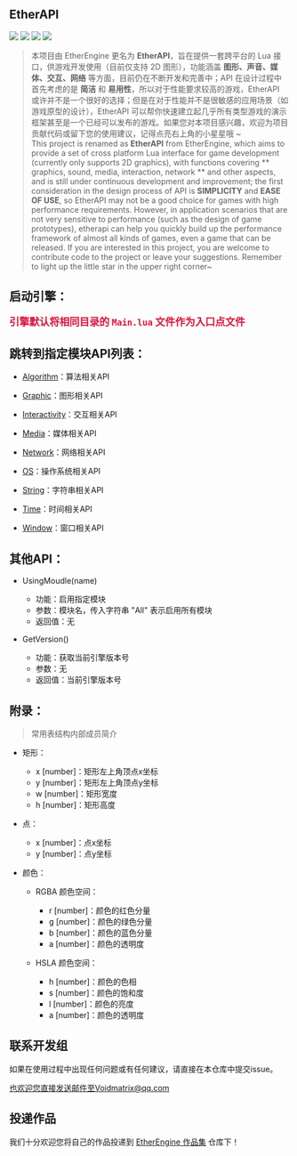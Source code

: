 ## EtherAPI
[![](https://img.shields.io/github/stars/VoidmatrixHeathcliff/EtherEngine.svg?style=flat&labelColor=e49e61)](https://github.com/VoidmatrixHeathcliff/EtherEngine/stargazers)  [![](https://img.shields.io/github/forks/VoidmatrixHeathcliff/EtherEngine.svg?style=flat&labelColor=e49e61)](https://github.com/VoidmatrixHeathcliff/EtherEngine/network/members)  [![](https://img.shields.io/github/issues/VoidmatrixHeathcliff/EtherEngine.svg?style=flat&labelColor=3f48cc)](https://github.com/VoidmatrixHeathcliff/EtherEngine/issues)  ![](https://img.shields.io/github/license/VoidmatrixHeathcliff/EtherEngine.svg?style=flat&label=license&message=notspecified&labelColor=3f48cc)

> 本项目由 EtherEngine 更名为 **EtherAPI**，旨在提供一套跨平台的 Lua 接口，供游戏开发使用（目前仅支持 2D 图形），功能涵盖 **图形、声音、媒体、交互、网络** 等方面，目前仍在不断开发和完善中；API 在设计过程中首先考虑的是 **简洁** 和 **易用性**，所以对于性能要求较高的游戏，EtherAPI 或许并不是一个很好的选择；但是在对于性能并不是很敏感的应用场景（如游戏原型的设计），EtherAPI 可以帮你快速建立起几乎所有类型游戏的演示框架甚至是一个已经可以发布的游戏。如果您对本项目感兴趣，欢迎为项目贡献代码或留下您的使用建议，记得点亮右上角的小星星哦 ~  
This project is renamed as **EtherAPI** from EtherEngine, which aims to provide a set of cross platform Lua interface for game development (currently only supports 2D graphics), with functions covering ** graphics, sound, media, interaction, network ** and other aspects, and is still under continuous development and improvement; the first consideration in the design process of API is **SIMPLICITY** and **EASE OF USE**, so EtherAPI may not be a good choice for games with high performance requirements. However, in application scenarios that are not very sensitive to performance (such as the design of game prototypes), etherapi can help you quickly build up the performance framework of almost all kinds of games, even a game that can be released. If you are interested in this project, you are welcome to contribute code to the project or leave your suggestions. Remember to light up the little star in the upper right corner~

## 启动引擎：

**<font color=#DC143C size=4> 引擎默认将相同目录的 `Main.lua` 文件作为入口点文件 </font>**

## 跳转到指定模块API列表：

+ [Algorithm](.docs/Algorithm/index.md)：算法相关API

+ [Graphic](.docs/Graphic/index.md)：图形相关API

+ [Interactivity](.docs/Interactivity/index.md)：交互相关API

+ [Media](.docs/Media/index.md)：媒体相关API

+ [Network](.docs/Network/index.md)：网络相关API

+ [OS](.docs/OS/index.md)：操作系统相关API

+ [String](.docs/String/index.md)：字符串相关API

+ [Time](.docs/Time/index.md)：时间相关API

+ [Window](.docs/Window/index.md)：窗口相关API

## 其他API：

+ UsingMoudle(name)

    + 功能：启用指定模块
    + 参数：模块名，传入字符串 "All" 表示启用所有模块
    + 返回值：无

+ GetVersion()

    + 功能：获取当前引擎版本号
    + 参数：无
    + 返回值：当前引擎版本号

## 附录：

> 常用表结构内部成员简介

+ 矩形：

    + x [number]：矩形左上角顶点x坐标
    + y [number]：矩形左上角顶点y坐标
    + w [number]：矩形宽度
    + h [number]：矩形高度

+ 点：

    + x [number]：点x坐标
    + y [number]：点y坐标

+ 颜色：

    + RGBA 颜色空间：

        + r [number]：颜色的红色分量
        + g [number]：颜色的绿色分量
        + b [number]：颜色的蓝色分量
        + a [number]：颜色的透明度

    + HSLA 颜色空间：
        
        + h [number]：颜色的色相
        + s [number]：颜色的饱和度
        + l [number]：颜色的亮度
        + a [number]：颜色的透明度

## 联系开发组

如果在使用过程中出现任何问题或有任何建议，请直接在本仓库中提交issue。

也欢迎您直接发送邮件至Voidmatrix@qq.com

## 投递作品

我们十分欢迎您将自己的作品投递到 [EtherEngine 作品集](https://github.com/VoidmatrixHeathcliff/EtherWorkCollection) 仓库下！
